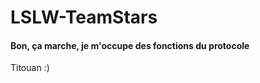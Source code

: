 LSLW-TeamStars
==============

#### Bon, ça marche, je m'occupe des fonctions du protocole

Titouan :)
